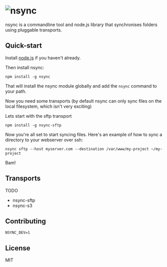 
![nsync](http://jnordberg.github.io/nsync/nsync.svg)
====================================================

nsync is a commandline tool and node.js library that synchronises folders
using pluggable transports.


Quick-start
-----------

Install [node.js](http://nodejs.org/) if you haven't already.

Then install nsync:

```
npm install -g nsync
```

That will install the nsync module globally and add the `nsync` command to your path.

Now you need some transports (by default nsync can only sync files on the local filesystem, which isn't very exciting)

Lets start with the sftp transport

```
npm install -g nsync-sftp
```

Now you're all set to start syncing files. Here's an example of how to sync a directory to your webserver over ssh:

```
nsync sftp --host myserver.com --destination /var/www/my-project ~/my-project
```

Bam!


Transports
----------

TODO

 * nsync-sftp
 * nsync-s3


Contributing
------------

`NSYNC_DEV=1`


License
-------

MIT
